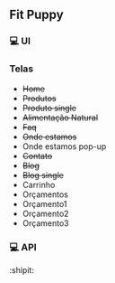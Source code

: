 
## Fit Puppy

### :computer: UI

### Telas
- ~~Home~~
- ~~Produtos~~
- ~~Produto single~~
- ~~Alimentação Natural~~
- ~~Faq~~
- ~~Onde estamos~~
- Onde estamos pop-up
- ~~Contato~~
- ~~Blog~~
- ~~Blog single~~
- Carrinho
- Orçamentos
- Orçamento1
- Orçamento2
- Orçamento3

### :computer: API

:shipit:
